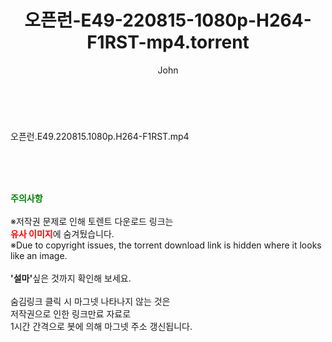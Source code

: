 ﻿---
layout: post
title:  "오픈런-E49-220815-1080p-H264-F1RST-mp4.torrent"
author: John
categories: [ 방송/음악 ]
tags: [  ]
image:  
description: "오픈런-E49-220815-1080p-H264-F1RST-mp4 torrent 정보 공유"
toc: true
toc_sticky: true
---

<br>
<div class="view-img">
<a class="view_image" href="http://torrentmobile61.com/bbs/view_image.php?fn=%2Fdata%2Ffile%2Fmusic%2F3735183265_jNxwFIpZ_862bbc2b9e84601d9238e3a84afacbade9583e2c.jpg" target="_blank"><img alt="" class="img-tag" content="http://torrentmobile61.com/data/file/music/3735183265_jNxwFIpZ_862bbc2b9e84601d9238e3a84afacbade9583e2c.jpg" itemprop="image" src="http://torrentmobile61.com/data/file/music/thumb-3735183265_jNxwFIpZ_862bbc2b9e84601d9238e3a84afacbade9583e2c_835x2212.jpg"/></a></div><div class="view-content" itemprop="description">
<p>오픈런.E49.220815.1080p.H264-F1RST.mp4<br/></p> </div>
    
<br><br><br>
<p data-ke-size="size16"><b><span style="color: green;">주의사항</span></b><br /><br />※저작권 문제로 인해 토렌트 다운로드 링크는<br /><b><span style="color: red;">유사 이미지</span></b>에 숨겨뒀습니다.<br />※Due to copyright issues, the torrent download link is hidden where it looks like an image.<br /><br /><b>'설마'</b>싶은 것까지 확인해 보세요.<br /><br />숨김링크 클릭 시 마그넷 나타나지 않는 것은<br />저작권으로 인한 링크만료 자료로<br />1시간 간격으로 봇에 의해 마그넷 주소 갱신됩니다.</p>

